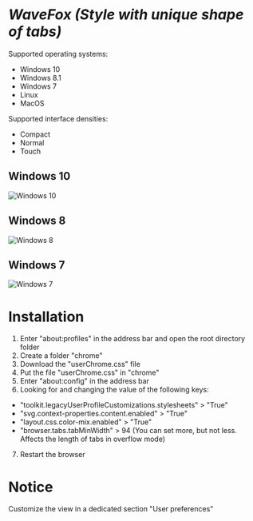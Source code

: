 # *WaveFox (Style with unique shape of tabs)*

Supported operating systems:
* Windows 10
* Windows 8.1
* Windows 7
* Linux 
* MacOS

Supported interface densities:
* Compact
* Normal
* Touch

## Windows 10
![Windows 10](https://user-images.githubusercontent.com/85301851/123125139-ee92c380-d450-11eb-8458-1e12fdc7e847.png)

## Windows 8
![Windows 8](https://user-images.githubusercontent.com/85301851/123125196-f94d5880-d450-11eb-93c3-c1d0331a8069.png)

## Windows 7
![Windows 7](https://user-images.githubusercontent.com/85301851/123125224-fe120c80-d450-11eb-8410-f9d90e5d5d9b.png)

# Installation
1) Enter "about:profiles" in the address bar and open the root directory folder
2) Create a folder "chrome"
3) Download the "userChrome.css" file
4) Put the file "userChrome.css" in "chrome"
5) Enter "about:config" in the address bar
6) Looking for and changing the value of the following keys:
* "toolkit.legacyUserProfileCustomizations.stylesheets" > "True"
* "svg.context-properties.content.enabled" > "True"
* "layout.css.color-mix.enabled" > "True"
* "browser.tabs.tabMinWidth" > 94 (You can set more, but not less. Affects the length of tabs in overflow mode)
7) Restart the browser

# Notice
Customize the view in a dedicated section "User preferences"
